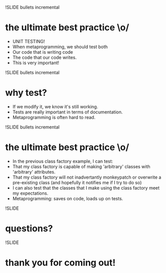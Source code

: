 !SLIDE bullets incremental

# the ultimate best practice \o/

- UNIT TESTING!
- When metaprogramming, we should test both
- Our code that is writing code
- The code that our code writes.
- This is very important!

!SLIDE bullets incremental

# why test?

- If we modify it, we know it's still working.
- Tests are really important in terms of documentation.
- Metaprogramming is often hard to read.

!SLIDE bullets incremental

# the ultimate best practice \o/

- In the previous class factory example, I can test:
- That my class factory is capable of making 'arbitrary' classes with 'arbitrary' attributes.
- That my class factory will not inadvertantly monkeypatch or overwrite a pre-existing class (and hopefully it notifies me if I try to do so)
- I can also test that the classes that I make using the class factory meet my expectations.
- Metaprogramming: saves on code, loads up on tests.

!SLIDE

# questions?

!SLIDE

# thank you for coming out!
